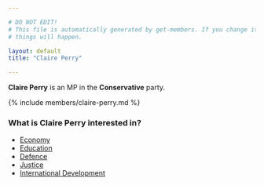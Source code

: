 ```yaml
---

# DO NOT EDIT!
# This file is automatically generated by get-members. If you change it, bad
# things will happen.

layout: default
title: "Claire Perry"

---
```


**Claire Perry** is an MP in the **Conservative** party.

{% include members/claire-perry.md %}

### What is Claire Perry interested in?


* [Economy](/interests/economy.html)
* [Education](/interests/education.html)
* [Defence](/interests/defence.html)
* [Justice](/interests/justice.html)
* [International Development](/interests/international-development.html)
